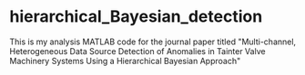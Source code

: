 # hierarchical_Bayesian_detection
This is my analysis MATLAB code for the journal paper titled "Multi-channel, Heterogeneous Data Source Detection of Anomalies in Tainter Valve Machinery Systems Using a Hierarchical Bayesian Approach"
